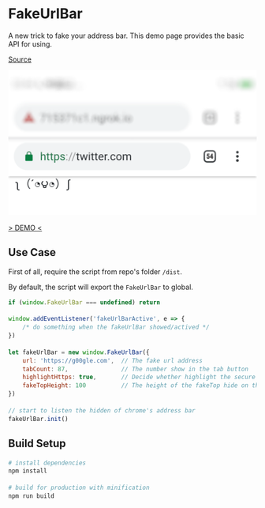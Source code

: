 # FakeUrlBar

A new trick to fake your address bar. This demo page provides the basic API for using.

[Source](https://jameshfisher.com/2019/04/27/the-inception-bar-a-new-phishing-method/)

![Alt text](/screenshot/example.png)


[> DEMO <](https://pionxzh.github.io/FakeUrlBar/)

## Use Case

First of all, require the script from repo's folder `/dist`.

By default, the script will export the `FakeUrlBar` to global.
```javascript
if (window.FakeUrlBar === undefined) return

window.addEventListener('fakeUrlBarActive', e => {
    /* do something when the fakeUrlBar showed/actived */
})

let fakeUrlBar = new window.FakeUrlBar({
    url: 'https://g00gle.com',  // The fake url address
    tabCount: 87,               // The number show in the tab button
    highlightHttps: true,       // Decide whether highlight the secure lock
    fakeTopHeight: 100          // The height of the fakeTop hide on the top of the page
})

// start to listen the hidden of chrome's address bar
fakeUrlBar.init()
```

## Build Setup

``` bash
# install dependencies
npm install

# build for production with minification
npm run build

```
